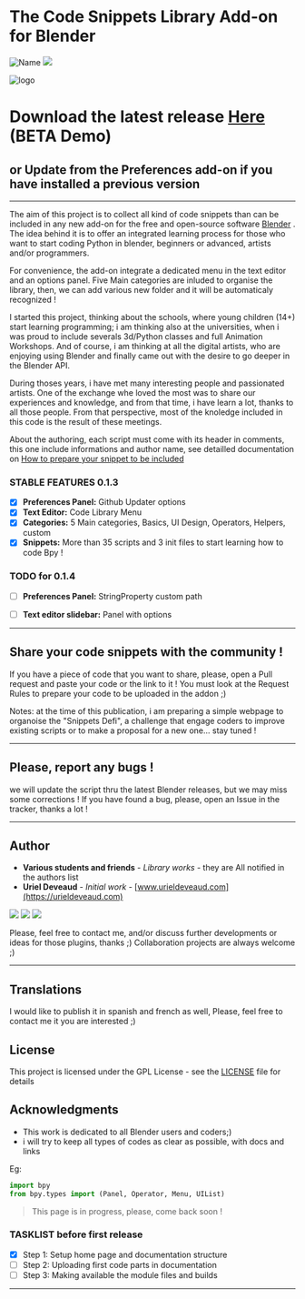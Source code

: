 # The Code Snippets Library Add-on for Blender
<img src="https://img.shields.io/badge/Blender-2.8x-orange.svg" alt="Name" />  <img src="https://img.shields.io/badge/Python-Coding-purple.svg" />

![logo](https://github.com/KoreTeknology/code-snippets-library-addon-for-Blender/blob/master/header_r1.jpg)

# Download the latest release [Here](https://github.com/KoreTeknology/code-snippets-library-addon-for-Blender/releases) (BETA Demo)
## or Update from the Preferences add-on if you have installed a previous version

---

The aim of this project is to collect all kind of code snippets than can be included in any new add-on for the free and open-source software [Blender](https://blender.org) . The idea behind it is to offer an integrated learning process for those who want to start coding Python in blender, beginners or advanced, artists and/or programmers. 

For convenience, the add-on integrate a dedicated menu in the text editor and an options panel. Five Main categories are inluded to organise the library, then, we can add various new folder and it will be automaticaly recognized !

I started this project, thinking about the schools, where young children (14+) start learning programming; i am thinking also at the universities, when i was proud to include severals 3d/Python classes and full Animation Workshops. And of course, i am thinking at all the digital artists, who are enjoying using Blender and finally came out with the desire to go deeper in the Blender API.

During thoses years, i have met many interesting people and passionated artists. One of the exchange whe loved the most was to share our experiences and knowledge, and from that time, i have learn a lot, thanks to all those people. From that perspective, most of the knoledge included in this code is the result of these meetings.

About the authoring, each script must come with its header in comments, this one include informations and author name, see detailled documentation on [How to prepare your snippet to be included](https://github.com/KoreTeknology/code-snippets-library-addon-for-Blender/blob/master/how%20to%20write%20your%20snippets) 

### STABLE FEATURES 0.1.3
- [x] <b>Preferences Panel:</b> Github Updater options
- [x] <b>Text Editor:</b> Code Library Menu
- [x] <b>Categories:</b> 5 Main categories, Basics, UI Design, Operators, Helpers, custom
- [x] <b>Snippets:</b> More than 35 scripts and 3 init files to start learning how to code Bpy !

### TODO for 0.1.4
- [ ] <b>Preferences Panel:</b> StringProperty custom path
- [ ] <b>Text editor slidebar:</b> Panel with options


---

## Share your code snippets with the community !
If you have a piece of code that you want to share, please, open a Pull request and paste your code or the link to it !
You must look at the Request Rules to prepare your code to be uploaded in the addon ;)

Notes: at the time of this publication, i am preparing a simple webpage to organoise the "Snippets Defi", a challenge that engage coders to improve existing scripts or to make a proposal for a new one... stay tuned !

---

## Please, report any bugs ! 
we will update the script thru the latest Blender releases, but we may miss some  corrections !
If you have found a bug, please, open an Issue in the tracker, thanks a lot !

---

## Author

* **Various students and friends** - *Library works* - they are All notified in the authors list
* **Uriel Deveaud** - *Initial work* - [www.urieldeveaud.com](https://urieldeveaud.com)

<img src="https://img.shields.io/badge/Aktiv-25-9cf.svg" /> <img src="https://img.shields.io/badge/5-Viento-9cf.svg" /> <img src="https://img.shields.io/badge/Kore-Teknology-9cf.svg" />

Please, feel free to contact me, and/or discuss further developments or ideas for those plugins, thanks ;)
Collaboration projects are always welcome ;)

---

## Translations

I would like to publish it in spanish and french as well, Please, feel free to contact me it you are interested ;)


## License

This project is licensed under the GPL License - see the [LICENSE](LICENSE) file for details


## Acknowledgments

* This work is dedicated to all Blender users and coders;)
* i will try to keep all types of codes as clear as possible, with docs and links

Eg:
```python
import bpy
from bpy.types import (Panel, Operator, Menu, UIList)
```
> This page is in progress, please, come back soon !

### TASKLIST before first release
- [x] Step 1: Setup home page and documentation structure
- [ ] Step 2: Uploading first code parts in documentation
- [ ] Step 3: Making available the module files and builds

---
